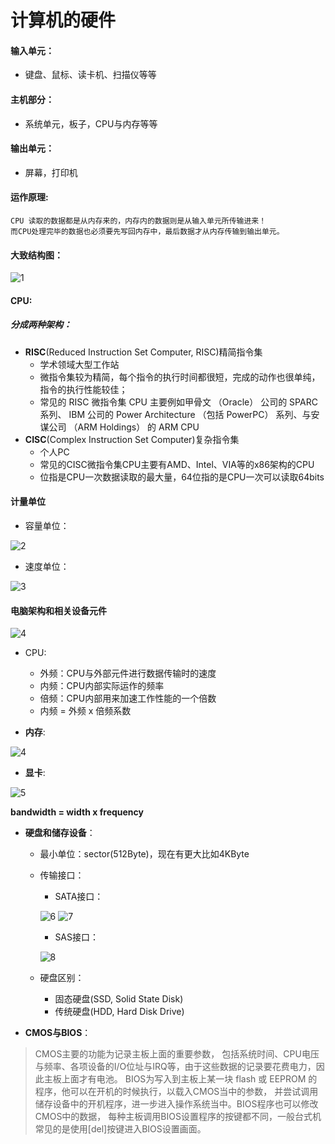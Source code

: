 # 计算机的硬件

#### 输入单元：
- 键盘、鼠标、读卡机、扫描仪等等
#### 主机部分：
- 系统单元，板子，CPU与内存等等
#### 输出单元：
- 屏幕，打印机


#### 运作原理:
    CPU 读取的数据都是从内存来的，内存内的数据则是从输入单元所传输进来！
    而CPU处理完毕的数据也必须要先写回内存中，最后数据才从内存传输到输出单元。

#### 大致结构图：
![1](/img/01Chapter/computer02.gif)

#### CPU:
##### 分成两种架构：
- **RISC**(Reduced Instruction Set Computer, RISC)精简指令集
    - 学术领域大型工作站
    - 微指令集较为精简，每个指令的执行时间都很短，完成的动作也很单纯，指令的执行性能较佳；
    - 常见的 RISC 微指令集 CPU 主要例如甲骨文 （Oracle） 公司的 SPARC 系列、 IBM 公司的 Power Architecture （包括 PowerPC） 系列、与安谋公司 （ARM Holdings） 的 ARM CPU 
- **CISC**(Complex Instruction Set Computer)复杂指令集
    - 个人PC
    - 常见的CISC微指令集CPU主要有AMD、Intel、VIA等的x86架构的CPU
    - 位指是CPU一次数据读取的最大量，64位指的是CPU一次可以读取64bits
      
#### 计量单位
- 容量单位：
  
![2](/img/01Chapter/Capture.PNG)

- 速度单位：
  
![3](/img/01Chapter/2.PNG)


#### 电脑架构和相关设备元件
![4](/img/01Chapter/Capture2.PNG)
- CPU:
    - 外频：CPU与外部元件进行数据传输时的速度
    - 内频：CPU内部实际运作的频率
    - 倍频：CPU内部用来加速工作性能的一个倍数
    - 内频 = 外频 x 倍频系数

- __内存__:
  
![4](/img/01Chapter/Capture3.PNG)

- __显卡__:
  
![5](/img/01Chapter/Capture4.PNG)

**bandwidth = width x frequency**

- __硬盘和储存设备__：
    - 最小单位：sector(512Byte)，现在有更大比如4KByte
    - 传输接口：
        - SATA接口：
      
        ![6](/img/01Chapter/Capture5.PNG)
        ![7](/img/01Chapter/Capture6.PNG)
      
        - SAS接口：
          
        ![8](/img/01Chapter/Capture7.PNG)
      
    - 硬盘区别：
        - 固态硬盘(SSD, Solid State Disk)
        - 传统硬盘(HDD, Hard Disk Drive)
    
- **CMOS与BIOS**：
>CMOS主要的功能为记录主板上面的重要参数， 包括系统时间、CPU电压与频率、各项设备的I/O位址与IRQ等，由于这些数据的记录要花费电力，因此主板上面才有电池。 BIOS为写入到主板上某一块 flash 或 EEPROM 的程序，他可以在开机的时候执行，以载入CMOS当中的参数， 并尝试调用储存设备中的开机程序，进一步进入操作系统当中。BIOS程序也可以修改CMOS中的数据， 每种主板调用BIOS设置程序的按键都不同，一般台式机常见的是使用[del]按键进入BIOS设置画面。

